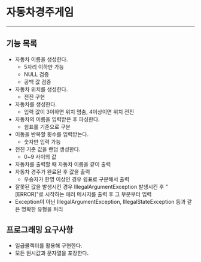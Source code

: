 # 자동차경주게임

---

## 기능 목록
* 자동차 이름을 생성한다.
  * 5자리 이하만 가능
  * NULL 검증
  * 공백 값 검증
* 자동차 위치를 생성한다.
  * 전진 구현
* 자동차를 생성한다.
  * 입력 값이 3이하면 위치 멈춤, 4이상이면 위치 전진
* 자동차의 이름을 입력받은 후 파싱한다.
  * 쉼표를 기준으로 구분
* 이동을 반복할 횟수를 입력받는다.
  * 숫자만 입력 가능
* 전진 기준 값을 랜덤 생성한다.
  * 0~9 사이의 값 
* 자동차를 출력할 때 자동차 이름을 같이 출력
* 자동차 경주가 완료된 후 값을 출력
  * 우승자가 한명 이상인 경우 쉼표로 구분해서 출력
* 잘못된 값을 발생시킨 경우 IllegalArgumentException 발생시킨 후 "[ERROR]"로 시작하는 에러 메시지를 출력 후 그 부분부터 입력
* Exception이 아닌 IllegalArgumentException, IllegalStateException 등과 같은 명확한 유형을 처리

## 프로그래밍 요구사항
* 일급콜렉터를 활용해 구현한다.
* 모든 원시값과 문자열을 포장한다.